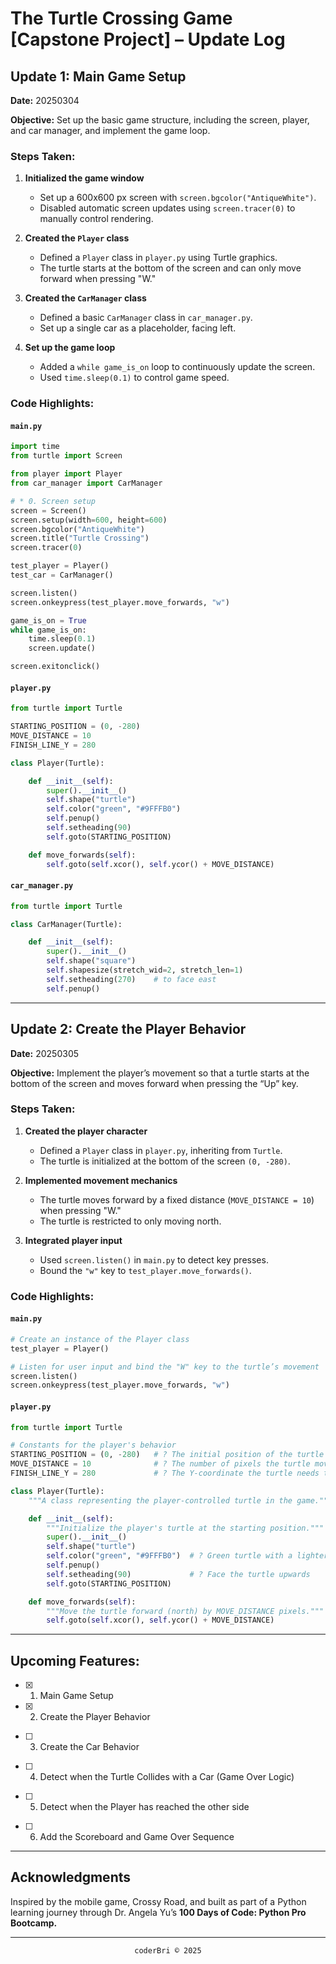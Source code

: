 # The Turtle Crossing Game [Capstone Project] – Update Log

<!-- TODO:
## Project Overview 

- to be filled out later

## gameplay mechanics

1. A turtle moves forwards when you press the "Up" key. It can only move forwards, not back, left or right.

2. Cars are randomly generated along the y-axis and will move from the right edge of the screen to the left edge.

3. When the turtle hits the top edge of the screen, it moves back to the original position and the player levels up. On the next level, the car speed increases.

4. When the turtle collides with a car, it's game over and everything stops.

-->


## Update 1: Main Game Setup
**Date:** 20250304

**Objective:** Set up the basic game structure, including the screen, player, and car manager, and implement the game loop.

### Steps Taken:
1. **Initialized the game window**
    - Set up a 600x600 px screen with `screen.bgcolor("AntiqueWhite")`.
    - Disabled automatic screen updates using `screen.tracer(0)` to manually control rendering.

2. **Created the `Player` class**
    - Defined a `Player` class in `player.py` using Turtle graphics.
    - The turtle starts at the bottom of the screen and can only move forward when pressing "W."

3. **Created the `CarManager` class**
    - Defined a basic `CarManager` class in `car_manager.py`.
    - Set up a single car as a placeholder, facing left.

4. **Set up the game loop**
    - Added a `while game_is_on` loop to continuously update the screen.
    - Used `time.sleep(0.1)` to control game speed.

### Code Highlights:

#### `main.py`
```python
import time
from turtle import Screen

from player import Player
from car_manager import CarManager

# * 0. Screen setup
screen = Screen()
screen.setup(width=600, height=600)
screen.bgcolor("AntiqueWhite")
screen.title("Turtle Crossing")
screen.tracer(0)

test_player = Player()
test_car = CarManager()

screen.listen()
screen.onkeypress(test_player.move_forwards, "w")

game_is_on = True
while game_is_on:
    time.sleep(0.1)
    screen.update()

screen.exitonclick()
```

#### `player.py`

```py
from turtle import Turtle

STARTING_POSITION = (0, -280)
MOVE_DISTANCE = 10
FINISH_LINE_Y = 280

class Player(Turtle):

    def __init__(self):
        super().__init__()
        self.shape("turtle")
        self.color("green", "#9FFFB0")
        self.penup()
        self.setheading(90)
        self.goto(STARTING_POSITION)

    def move_forwards(self):
        self.goto(self.xcor(), self.ycor() + MOVE_DISTANCE)
```

#### `car_manager.py`

```py
from turtle import Turtle

class CarManager(Turtle):

    def __init__(self):
        super().__init__()
        self.shape("square")
        self.shapesize(stretch_wid=2, stretch_len=1)
        self.setheading(270)    # to face east
        self.penup()
```

---

## Update 2: Create the Player Behavior
**Date:** 20250305

**Objective:** Implement the player’s movement so that a turtle starts at the bottom of the screen and moves forward when pressing the “Up” key.

### Steps Taken:

1. **Created the player character**
   - Defined a `Player` class in `player.py`, inheriting from `Turtle`.
   - The turtle is initialized at the bottom of the screen `(0, -280)`.

2. **Implemented movement mechanics**
   - The turtle moves forward by a fixed distance (`MOVE_DISTANCE = 10`) when pressing "W."
   - The turtle is restricted to only moving north.

3. **Integrated player input**
   - Used `screen.listen()` in `main.py` to detect key presses.
   - Bound the `"w"` key to `test_player.move_forwards()`.


### Code Highlights:

#### `main.py`

```python
# Create an instance of the Player class
test_player = Player()

# Listen for user input and bind the "W" key to the turtle’s movement
screen.listen()
screen.onkeypress(test_player.move_forwards, "w")
```

#### `player.py`

```python
from turtle import Turtle

# Constants for the player's behavior
STARTING_POSITION = (0, -280)   # ? The initial position of the turtle
MOVE_DISTANCE = 10              # ? The number of pixels the turtle moves forward
FINISH_LINE_Y = 280             # ? The Y-coordinate the turtle needs to reach to win

class Player(Turtle):
    """A class representing the player-controlled turtle in the game."""

    def __init__(self):
        """Initialize the player's turtle at the starting position."""
        super().__init__()
        self.shape("turtle")
        self.color("green", "#9FFFB0")  # ? Green turtle with a lighter green shell
        self.penup()
        self.setheading(90)             # ? Face the turtle upwards
        self.goto(STARTING_POSITION)

    def move_forwards(self):
        """Move the turtle forward (north) by MOVE_DISTANCE pixels."""
        self.goto(self.xcor(), self.ycor() + MOVE_DISTANCE)

```


<!-- TODO:
---

## Update 3: Create the Car Behavior


- add date
- add objective
    - Create cars that are 20px high by 40px wide that are randomly generated along the y-axis and move to the left edge of the screen. No cars should be generated in the top and bottom 50px of the screen (think of it as a safe zone for our little turtle). Hint: generate a new car only every 6th time the game loop runs.
- add steps made in the project
- add code highlights

#### `main.py`
```py
```

#### `player.py`
```py
```

#### `car_manager.py`
```py
```

-->

<!-- TODO:
---

## Update 4: Detect when the Turtle Collides with a Car (Game Over Logic)

- add date
- add objective
- add steps made in the project
- add code highlights

#### main.py
```py
```

-->

---

## Upcoming Features:

- [x] 1. Main Game Setup

- [x] 2. Create the Player Behavior
<!-- Create a turtle player that starts at the bottom of the screen and listen for the "Up" keypress to move the turtle north. -->

- [ ] 3. Create the Car Behavior
<!-- Create cars that are 20px high by 40px wide that are randomly generated along the y-axis and move to the left edge of the screen. No cars should be generated in the top and bottom 50px of the screen (think of it as a safe zone for our little turtle). Hint: generate a new car only every 6th time the game loop runs. -->

- [ ] 4. Detect when the Turtle Collides with a Car (Game Over Logic)
<!-- Detect when the turtle player collides with a car and stop the game if this happens. -->

- [ ] 5. Detect when the Player has reached the other side
<!-- Detect when the turtle player has reached the top edge of the screen (i.e., reached the FINISH_LINE_Y). When this happens, return the turtle to the starting position and increase the speed of the cars. Hint: think about creating an attribute and using the MOVE_INCREMENT to increase the car speed. -->

- [ ] 6. Add the Scoreboard and Game Over Sequence
<!-- Create a scoreboard that keeps track of which level the user is on. Every time the turtle player does a successful crossing, the level should increase. When the turtle hits a car, GAME OVER should be displayed in the centre. -->

---

## Acknowledgments

Inspired by the mobile game, Crossy Road, and built as part of a Python learning journey through Dr. Angela Yu’s **100 Days of Code: Python Pro Bootcamp.**

---
<section align="center">
  <code>coderBri © 2025</code>
</section>
